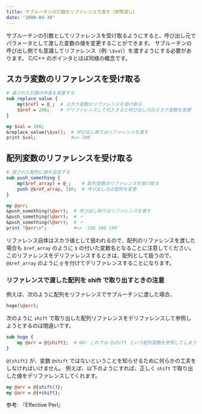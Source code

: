 ```yaml
---
title: サブルーチンの引数をリファレンスで渡す（参照渡し）
date: "2008-04-30"
---
```


サブルーチンの引数としてリファレンスを受け取るようにすると、呼び出し元でパラメータとして渡した変数の値を変更することができます。
サブルーチンの呼び出し側でも意識してリファレンス（例: `\$val`）を渡すようにする必要があります。
C/C++ のポインタとほぼ同様の概念です。

スカラ変数のリファレンスを受け取る
----

~~~ perl
# 渡された引数の中身を変更する
sub replace_value {
    my($ref) = @_;  # スカラ変数のリファレンスを受け取る
    $$ref = 200;    # デリファレンスして代入すると呼び出し元のスカラ変数を変更
}

my $val = 100;
&replace_value(\$val);  # 呼び出し側ではリファレンスを渡す
print $val;             #=> 200
~~~

配列変数のリファレンスを受け取る
----

~~~ perl
# 渡された配列に値を追加する
sub push_something {
    my($ref_array) = @_;    # 配列変数のリファレンスを受け取る
    push @$ref_array, 100;  # 呼び出し元の配列を変更
}

my @arr;
&push_something(\@arr);  # 呼び出し側ではリファレンスを渡す
&push_something(\@arr);  # 〃
&push_something(\@arr);  # 〃
print "@arr\n";          #=> '100 100 100'
~~~

リファレンス自体はスカラ値として扱われるので、配列のリファレンスを渡した場合も `$ref_array` のように `$` の付いた変数名となることに注意してください。
このリファレンスをデリファレンスするときは、配列として扱うので、`@$ref_array` のように `@` を付けてデリファレンスすることになります。

### リファレンスで渡した配列を shift で取り出すときの注意

例えば、次のように配列をリファレンスでサブルーチンに渡した場合、

~~~ perl
hoge(\@arr);
~~~

次のように `shift` で取り出した配列リファレンスをデリファレンスして参照しようとするのは間違いです。

~~~ perl
sub hoge {
    my @arr = @{shift};  # NG! これでは @shift という配列変数を参照してしまう
}
~~~

`@{shift}` が、変数 `@shift` ではないということを知らせるために何らかの工夫をしなければいけません。
例えば、以下のようにすれば、正しく `shift` で取り出した値をデリファレンスしてくれます。

~~~ perl
my @arr = @{shift()};
my @arr = @{+shift};
~~~

参考: 『Effective Perl』

